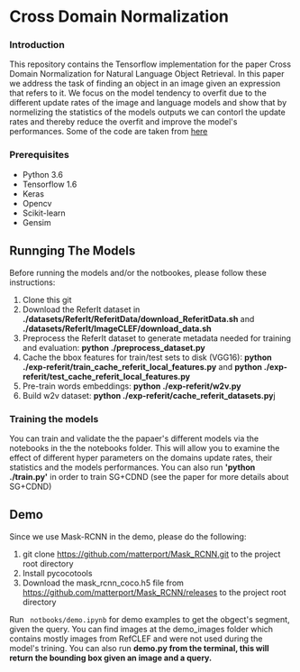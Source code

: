 # Cross Domain Normalization

### Introduction
This repository contains the Tensorflow implementation for the paper Cross Domain Normalization for Natural Language Object Retrieval. In this paper we address the task of finding an object in an image given an expression that refers to it. We focus on the model tendency to overfit due to the different update rates of the image and language models and show that by normelizing the statistics of the models outputs we can contorl the update rates and thereby reduce the overfit and improve the model's performances. Some of the code are taken from [here](https://github.com/ronghanghu/natural-language-object-retrieval)

### Prerequisites
<ul>
<li> Python 3.6
<li> Tensorflow 1.6
<li> Keras
<li> Opencv
<li> Scikit-learn
<li> Gensim
</ul>

## Runnging The Models
Before running the models and/or the notbookes, please follow these instructions:

1. Clone this git 
2. Download the ReferIt dataset in <b>./datasets/ReferIt/ReferitData/download_ReferitData.sh</b> and <b>./datasets/ReferIt/ImageCLEF/download_data.sh</b>
3. Preprocess the ReferIt dataset to generate metadata needed for training and evaluation: <b>python ./preprocess_dataset.py</b>
4. Cache the bbox features for train/test sets to disk (VGG16): <b>python ./exp-referit/train_cache_referit_local_features.py</b> and <b>python ./exp-referit/test_cache_referit_local_features.py</b>
5. Pre-train words embeddings: <b>python ./exp-referit/w2v.py</b>
6. Build w2v dataset: <b>python ./exp-referit/cache_referit_datasets.py</b>j

### Training the models

You can train and validate the the papaer's different models via the notebooks in the the notebooks folder. This will allow you to examine the effect of different hyper parameters on the domains update rates, their statistics and the models performances.
You can also run <b>'python ./train.py'</b> in order to train SG+CDND (see the paper for more details about SG+CDND)

## Demo
Since we use Mask-RCNN in the demo, please do the following:

1. git clone https://github.com/matterport/Mask_RCNN.git to the project root directory
2. Install pycocotools
3. Download the mask_rcnn_coco.h5 file from  https://github.com/matterport/Mask_RCNN/releases to the project root directory


Run ``` notbooks/demo.ipynb``` for demo examples to get the obgect's segment, given the query. You can find images at the demo_images folder which contains mostly images from RefCLEF and were not used during the model's trining. You can also run <b>demo.py<b/> from the terminal, this will return the bounding box given an image and a query. 



